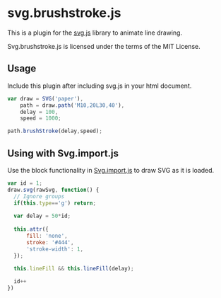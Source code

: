 svg.brushstroke.js
==================

This is a plugin for the [svg.js](http://svgjs.com) library to animate line drawing.

Svg.brushstroke.js is licensed under the terms of the MIT License.

## Usage

Include this plugin after including svg.js in your html document.

```javascript
var draw = SVG('paper'),
    path = draw.path('M10,20L30,40'),
    delay = 100,
    speed = 1000;

path.brushStroke(delay,speed);
```

## Using with Svg.import.js

Use the block functionality in [Svg.import.js](https://github.com/wout/svg.import.js) to draw SVG as it is loaded.

```javascript
var id = 1;
draw.svg(rawSvg, function() {
  // Ignore groups
  if(this.type=='g') return;
  
  var delay = 50*id;
  
  this.attr({
      fill: 'none',
      stroke: '#444',
      'stroke-width': 1,
  });
  
  this.lineFill && this.lineFill(delay);

  id++
})
```
